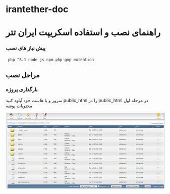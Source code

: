 # irantether-doc

# راهنمای نصب و استفاده اسکریپت ایران تتر


### پیش نیاز های نصب

` 
php ^8.1
node js
npm
php-gmp extention
`

## مراحل نصب


### بارگذاری پروژه

سرور و یا هاست خود آپلود کنید public_html را در public_html در مرحله اول محتویات پوشه

![public_htlm](/img/01.PNG "public_html")

